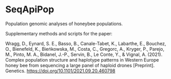 # SeqApiPop
Population genomic analyses of honeybee populations.

Supplementary methods and scripts for the paper:

Wragg, D., Eynard, S. E., Basso, B., Canale-Tabet, K., Labarthe, E., Bouchez, O., Bienefeld, K., Bieńkowska, M., Costa, C., Gregorc, A., Kryger, P., Parejo, M., Pinto, M. A., Bidanel, J.-P., Servin, B., Le Conte, Y., & Vignal, A. (2021). Complex population structure and haplotype patterns in Western Europe honey bee from sequencing a large panel of haploid drones [Preprint]. Genetics. https://doi.org/10.1101/2021.09.20.460798

